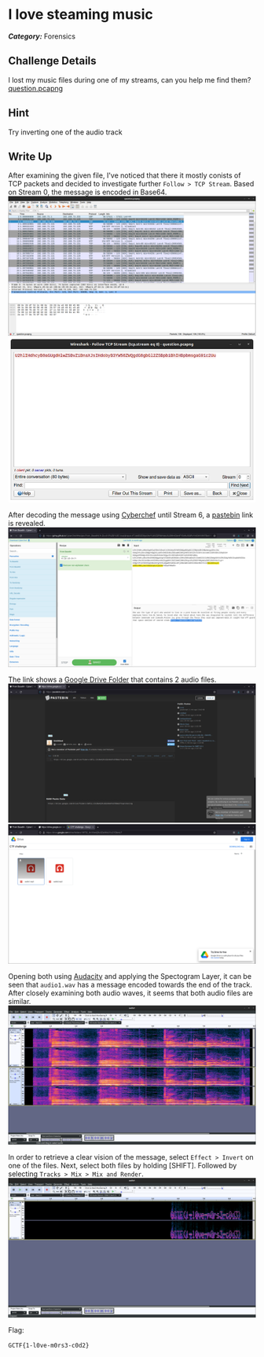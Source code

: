 # I love steaming music
___Category:___ Forensics
## Challenge Details
I lost my music files during one of my streams, can you help me find them?
[question.pcapng](files/question.pcapng)
## Hint
Try inverting one of the audio track

## Write Up
After examining the given file, I've noticed that there it mostly conists of TCP packets and decided to investigate further ```Follow > TCP Stream```. Based on Stream 0, the message is encoded in Base64.
![](images/1.png)
![](images/2.png)

After decoding the message using [Cyberchef](https://gchq.github.io/CyberChef/) until Stream 6, a [pastebin](https://pastebin.com/apZhSLkM) link is revealed.
![](images/3.png)

The link shows a [Google Drive Folder](https://drive.google.com/drive/folders/1WTl2_tIn1Kw4jDtu5ZatWsUYuCYDbmLF?usp=sharing) that contains 2 audio files.
![](images/4.png)
![](images/5.png)

Opening both using [Audacity](https://www.audacityteam.org/) and applying the Spectogram Layer, it can be seen that ```audio1.wav``` has a message encoded towards the end of the track. After closely examining both audio waves, it seems that both audio files are similar. 
![](images/6.png)

In order to retrieve a clear vision of the message, select ```Effect > Invert``` on one of the files. Next, select both files by holding [SHIFT]. Followed by selecting ```Tracks > Mix > Mix and Render```.
![](images/7.png)

Flag:
```sh
GCTF{1-l0ve-m0rs3-c0d2}
```
